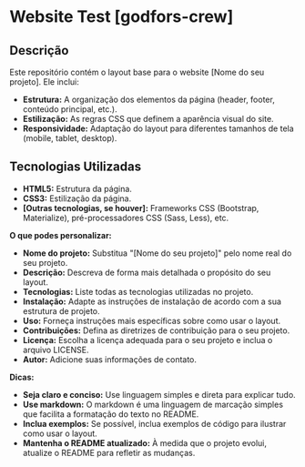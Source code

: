 # Website Test [godfors-crew]

## Descrição
Este repositório contém o layout base para o website [Nome do seu projeto]. Ele inclui:

* **Estrutura:** A organização dos elementos da página (header, footer, conteúdo principal, etc.).
* **Estilização:** As regras CSS que definem a aparência visual do site.
* **Responsividade:** Adaptação do layout para diferentes tamanhos de tela (mobile, tablet, desktop).

## Tecnologias Utilizadas
* **HTML5:** Estrutura da página.
* **CSS3:** Estilização da página.
* **[Outras tecnologias, se houver]:** Frameworks CSS (Bootstrap, Materialize), pré-processadores CSS (Sass, Less), etc.



**O que podes personalizar:**

* **Nome do projeto:** Substitua "[Nome do seu projeto]" pelo nome real do seu projeto.
* **Descrição:** Descreva de forma mais detalhada o propósito do seu layout.
* **Tecnologias:** Liste todas as tecnologias utilizadas no projeto.
* **Instalação:** Adapte as instruções de instalação de acordo com a sua estrutura de projeto.
* **Uso:** Forneça instruções mais específicas sobre como usar o layout.
* **Contribuições:** Defina as diretrizes de contribuição para o seu projeto.
* **Licença:** Escolha a licença adequada para o seu projeto e inclua o arquivo LICENSE.
* **Autor:** Adicione suas informações de contato.

**Dicas:**

* **Seja claro e conciso:** Use linguagem simples e direta para explicar tudo.
* **Use markdown:** O markdown é uma linguagem de marcação simples que facilita a formatação do texto no README.
* **Inclua exemplos:** Se possível, inclua exemplos de código para ilustrar como usar o layout.
* **Mantenha o README atualizado:** À medida que o projeto evolui, atualize o README para refletir as mudanças.
